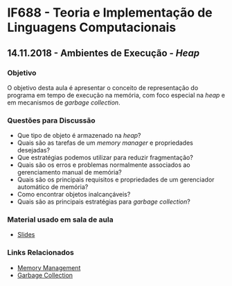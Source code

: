 # IF688 - Teoria e Implementação de Linguagens Computacionais

## 14.11.2018 - Ambientes de Execução - _Heap_

### Objetivo

O objetivo desta aula é apresentar o conceito de representação do programa em tempo de execução na memória, com foco especial na _heap_ e em mecanismos de _garbage collection_. 

### Questões para Discussão

- Que tipo de objeto é armazenado na _heap_?
- Quais são as tarefas de um _memory manager_ e propriedades desejadas?
- Que estratégias podemos utilizar para reduzir fragmentação?
- Quais são os erros e problemas normalmente associados ao gerenciamento manual de memória?
- Quais são os principais requisitos e propriedades de um gerenciador automático de memória?
- Como encontrar objetos inalcançáveis?
- Quais são as principais estratégias para _garbage collection_?

### Material usado em sala de aula

- [Slides](https://drive.google.com/open?id=13Qnq9oJDyzCFnsJrt1DQpu-AnAnGh_LN)

### Links Relacionados

- [Memory Management](https://en.wikipedia.org/wiki/Memory_management#HEAP)
- [Garbage Collection](https://en.wikipedia.org/wiki/Garbage_collection_(computer_science))